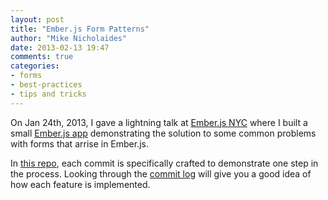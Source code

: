 ```yaml
---
layout: post
title: "Ember.js Form Patterns"
author: "Mike Nicholaides"
date: 2013-02-13 19:47
comments: true
categories:
- forms
- best-practices
- tips and tricks
---
```


On Jan 24th, 2013, I gave a lightning talk at [Ember.js NYC][emberjs-nyc] where I built a small [Ember.js app][repo] demonstrating the solution to some common problems with forms that arrise in Ember.js.

In [this repo][repo], each commit is specifically crafted to demonstrate one step in the process. Looking through the [commit log][commit-log] will give you a good idea of how each feature is implemented.

[repo]:        https://github.com/nicholaides/ember-form-patterns
[commit-log]:  https://github.com/nicholaides/ember-form-patterns/commits/master
[emberjs-nyc]: http://www.meetup.com/EmberJS-NYC/events/93475392/
